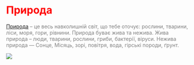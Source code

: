 <h1 style="color:red">Природа</h1>
<p style="color:grey"><a href="https://wownature.in.ua/doslidzhuyte/tsikavo-pro-pryrodu/">Природа</a> – це весь навколишній світ, що тебе оточує: рослини, тварини, ліси, моря, гори, рівнини. Природа буває жива та нежива. Жива природа – люди, тварини, рослини, гриби, бактерії, віруси. Нежива природа — Сонце, Місяць, зорі, повітря, вода, гірські породи, ґрунт.</p>
<img src="https://pustunchik.ua/uploads/school/c1ea0568b137689dad428787452512d4.jpg">
